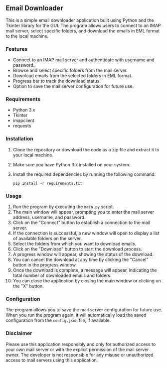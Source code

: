 ## Email Downloader

This is a simple email downloader application built using Python and the Tkinter library for the GUI. The program allows users to connect to an IMAP mail server, select specific folders, and download the emails in EML format to the local machine.

### Features

- Connect to an IMAP mail server and authenticate with username and password.
- Browse and select specific folders from the mail server.
- Download emails from the selected folders in EML format.
- Progress bar to track the download status.
- Option to save the mail server configuration for future use.

### Requirements

- Python 3.x
- Tkinter
- imapclient
- requests

### Installation

1. Clone the repository or download the code as a zip file and extract it to your local machine.
2. Make sure you have Python 3.x installed on your system.
3. Install the required dependencies by running the following command:

   ```
   pip install -r requirements.txt
   ```

### Usage

1. Run the program by executing the `main.py` script.
2. The main window will appear, prompting you to enter the mail server address, username, and password.
3. Click on the "Connect" button to establish a connection to the mail server.
4. If the connection is successful, a new window will open to display a list of available folders on the server.
5. Select the folders from which you want to download emails.
6. Click on the "Download" button to start the download process.
7. A progress window will appear, showing the status of the download.
8. You can cancel the download at any time by clicking the "Cancel" button in the progress window.
9. Once the download is complete, a message will appear, indicating the total number of downloaded emails and folders.
10. You can close the application by closing the main window or clicking on the "X" button.

### Configuration

The program allows you to save the mail server configuration for future use. When you run the program again, it will automatically load the saved configuration from the `config.json` file, if available.

### Disclaimer

Please use this application responsibly and only for authorized access to your own mail server or with the explicit permission of the mail server owner. The developer is not responsible for any misuse or unauthorized access to mail servers using this application.
